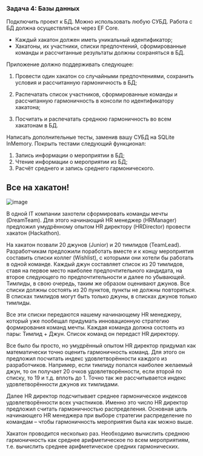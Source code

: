 ### Задача 4: Базы данных 

Подключить проект к БД. Можно использовать любую СУБД. Работа с БД должна осуществляться через EF Core.

* Каждый хакатон должен иметь уникальный идентификатор;
* Хакатоны, их участники, списки предпочтений, сформированные команды и рассчитанные результаты должны сохраняться в БД.


Приложение должно поддерживать следующее:

1) Провести один хакатон со случайными предпочтениями, сохранить условия и рассчитанную гармоничность в БД;

2) Распечатать список участников, сформированные команды и рассчитанную гармоничность в консоли по идентификатору хакатона;

3) Посчитать и распечатать среднюю гармоничность во всем хакатонам в БД.


Написать дополнительные тесты, заменив вашу СУБД на SQLite InMemory. Покрыть тестами следующий функционал:

1) Запись информации о мероприятии в БД;
2) Чтение информации о мероприятии из БД;
3) Расчёт среднего и запись среднего гармонического. 

## Все на хакатон!
![image](https://github.com/user-attachments/assets/3c79e9cb-cde7-4158-a47b-e166c8052f89)

В одной IT компании захотели сформировать команды мечты (DreamTeam). 
Для этого начинающий HR менеджер (HRManager) предложил умудрённому опытом HR директору (HRDirector) провести хакатон (Hackathon).

На хакатон позвали 20 джунов (Junior) и 20 тимлидов (TeamLead). Разработчикам предложили поработать вместе и к концу 
мероприятия составить списки коллег (Wishlist), с которыми они хотели бы работать в одной команде. Каждый джун составляет 
список из 20 тимлидов, ставя на первое место наиболее предпочтительного кандидата, на второе следующего по предпочтительности 
и далее по убывающей. Тимлиды, в свою очередь, таким же образом оценивают джунов. Все списки должны состоять из 20 пунктов, пункты не должны повторяться. В списках тимлидов могут быть только джуны, в списках джунов только тимлиды.

Все эти списки передаются нашему начинающему HR менеджеру, который уже пообещал придумать инновационную стратегию формирования команд мечты. 
Каждая команда должна состоять из пары: Тимлид + Джун. Список команд он передаст HR директору.

Все было бы просто, но умудрённый опытом HR директор придумал как математически точно оценить 
гармоничность команд. Для этого он предложил посчитать индекс удовлетворённости каждого из разработчиков. Например, 
если тимлиду попался наиболее желаемый джун, то он получает 20 очков удовлетворённости, если второй по списку, то 19 и 
т.д. вплоть до 1. Точно так же рассчитывается индекс удовлетворённости джунов их тимлидами.

Далее HR директор подсчитывает среднее гармоническое индексов удовлетворённости всех участников. Именно это число 
HR директор предложил считать гармоничностью распределения. Основная цель начинающего HR менеджера при выборе стратегии 
распределение по командам – чтобы гармоничность мероприятия была как можно выше.

Хакатон проводится несколько раз. Необходимо вычислить среднюю гармоничность как среднее арифметическое по всем 
мероприятиям, т.е.  вычислить среднее арифметическое средних гармонических. 
